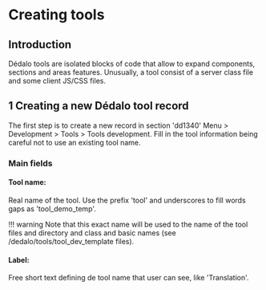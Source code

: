 # Creating tools

## Introduction

Dédalo tools are isolated blocks of code that allow to expand components, sections and areas features.
Unusually, a tool consist of a server class file and some client JS/CSS files.

## 1 Creating a new Dédalo tool record

The first step is to create a new record in section 'dd1340' Menu > Development > Tools > Tools development.
Fill in the tool information being careful not to use an existing tool name.

### Main fields

#### Tool name:
Real name of the tool. Use the prefix 'tool' and underscores to fill words gaps as 'tool_demo_temp'.

!!! warning Note that this exact name will be used to the name of the tool files and directory and class and basic names (see /dedalo/tools/tool_dev_template files).

#### Label:
Free short text defining de tool name that user can see, like 'Translation'.

